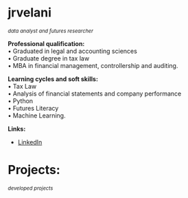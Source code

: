 # jrvelani
<sub>*data analyst and futures researcher*</sub>

**Professional qualification:** <br>
• Graduated in legal and accounting sciences <br>
• Graduate degree in tax law <br>
• MBA in financial management, controllership and auditing.

**Learning cycles and soft skills:** <br>
• Tax Law <br> 
• Analysis of financial statements and company performance <br> 
• Python <br> 
• Futures Literacy <br> 
• Machine Learning. 

**Links:**
* [LinkedIn](https://https://www.linkedin.com/in/jrvelani/)

# Projects:
<sub>*developed projects*</sub>

